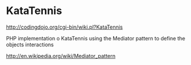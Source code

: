 KataTennis
==========

http://codingdojo.org/cgi-bin/wiki.pl?KataTennis

PHP implementation o KataTennis using the Mediator pattern to define the objects interactions

http://en.wikipedia.org/wiki/Mediator_pattern